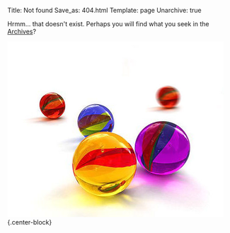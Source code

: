 Title: Not found
Save_as: 404.html
Template: page
Unarchive: true

Hrmm... that doesn't exist. Perhaps you will find what you 
seek in the [Archives](/archives.html)?

![Page not found](../images/404.jpg){.center-block}

